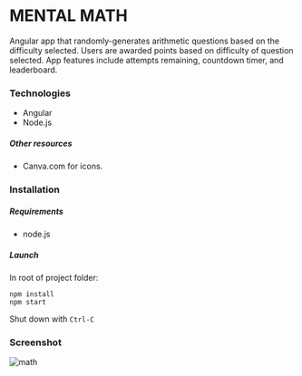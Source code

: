 # MENTAL MATH

Angular app that randomly-generates arithmetic questions based on the difficulty selected. Users are awarded points based on difficulty of question selected. App features include attempts remaining, countdown timer, and leaderboard.

### Technologies 

- Angular
- Node.js

##### Other resources

- Canva.com for icons.

### Installation

##### Requirements

- node.js

##### Launch

In root of project folder:

```console
npm install
npm start
```

Shut down with `Ctrl-C`

### Screenshot

<img src="https://i.ibb.co/9qdPc6s/math.png" alt="math" border="0">
